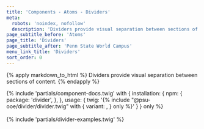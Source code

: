 ```yaml
---
title: 'Components - Atoms - Dividers'
meta:
  robots: 'noindex, nofollow'
  description: 'Dividers provide visual separation between sections of content.'
page_subtitle_before: 'Atoms'
page_title: 'Dividers'
page_subtitle_after: 'Penn State World Campus'
menu_link_title: 'Dividers'
sort_order: 0
---
```

{% apply markdown_to_html %}
  Dividers provide visual separation between sections of content.
{% endapply %}

{% include 'partials/component-docs.twig' with {
  installation: {
    npm: {
      package: 'divider',
    },
  },
  usage: {
    twig: '{% include "@psu-ooe/divider/divider.twig" with {
  variant: <variant>,
} only %}'
  }
} only %}
<br>
<br>
{% include 'partials/divider-examples.twig' %}
